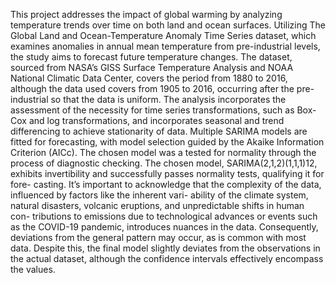 This project addresses the impact of global warming by analyzing temperature trends over time on both land and ocean surfaces. Utilizing The Global Land and Ocean-Temperature Anomaly Time Series dataset, which examines anomalies in annual mean temperature from pre-industrial levels, the study aims to forecast future temperature changes. The dataset, sourced from NASA’s GISS Surface Temperature Analysis and NOAA National Climatic Data Center, covers the period from 1880 to 2016, although the data used covers from 1905 to 2016, occurring after the pre-industrial so that the data is uniform. The analysis incorporates the assessment of the necessity for time series transformations, such as Box-Cox and log transformations, and incorporates seasonal and trend differencing to achieve stationarity of data. Multiple SARIMA models are fitted for forecasting, with model selection guided by the Akaike Information Criterion (AICc). The chosen model was a tested for normality through the process of diagnostic checking. The chosen model, SARIMA(2,1,2)(1,1,1)12, exhibits invertibility and successfully passes normality tests, qualifying it for fore- casting.
It’s important to acknowledge that the complexity of the data, influenced by factors like the inherent vari- ability of the climate system, natural disasters, volcanic eruptions, and unpredictable shifts in human con- tributions to emissions due to technological advances or events such as the COVID-19 pandemic, introduces nuances in the data. Consequently, deviations from the general pattern may occur, as is common with most data. Despite this, the final model slightly deviates from the observations in the actual dataset, although the confidence intervals effectively encompass the values.
